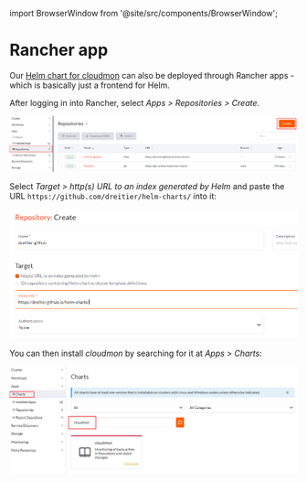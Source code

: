 import BrowserWindow from '@site/src/components/BrowserWindow';

# Rancher app

Our [Helm chart for cloudmon](helm-chart) can also be deployed through Rancher apps - which is basically just a frontend for Helm.

After logging in into Rancher, select *Apps > Repositories > Create*.

<BrowserWindow>

![rancher-add-repository.png](rancher-add-repository.png)

</BrowserWindow>

Select *Target > http(s) URL to an index generated by Helm* and paste the URL `https://github.com/dreitier/helm-charts/` into it:

<BrowserWindow>

![rancher-create-repository.png](rancher-create-repository.png)

</BrowserWindow>

You can then install *cloudmon* by searching for it at *Apps > Charts*:

<BrowserWindow>

![rancher-install-cloudmon.png](rancher-install-cloudmon.png)

</BrowserWindow>
